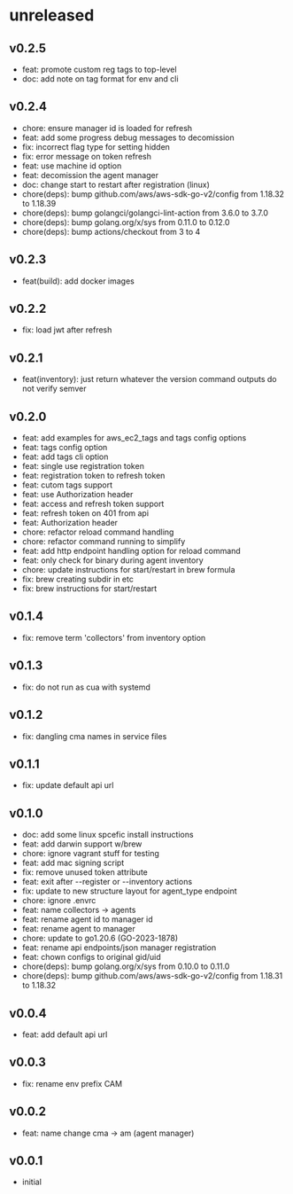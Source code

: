 # unreleased

## v0.2.5

* feat: promote custom reg tags to top-level
* doc: add note on tag format for env and cli

## v0.2.4

* chore: ensure manager id is loaded for refresh
* feat: add some progress debug messages to decomission
* fix: incorrect flag type for setting hidden
* fix: error message on token refresh
* feat: use machine id option
* feat: decomission the agent manager
* doc: change start to restart after registration (linux)
* chore(deps): bump github.com/aws/aws-sdk-go-v2/config from 1.18.32 to 1.18.39
* chore(deps): bump golangci/golangci-lint-action from 3.6.0 to 3.7.0
* chore(deps): bump golang.org/x/sys from 0.11.0 to 0.12.0
* chore(deps): bump actions/checkout from 3 to 4

## v0.2.3

* feat(build): add docker images

## v0.2.2

* fix: load jwt after refresh

## v0.2.1

* feat(inventory): just return whatever the version command outputs do not verify semver

## v0.2.0

* feat: add examples for aws_ec2_tags and tags config options
* feat: tags config option
* feat: add tags cli option
* feat: single use registration token
* feat: registration token to refresh token
* feat: cutom tags support
* feat: use Authorization header
* feat: access and refresh token support
* feat: refresh token on 401 from api
* feat: Authorization header
* chore: refactor reload command handling
* chore: refactor command running to simplify
* feat: add http endpoint handling option for reload command
* feat: only check for binary during agent inventory
* chore: update instructions for start/restart in brew formula
* fix: brew creating subdir in etc
* fix: brew instructions for start/restart

## v0.1.4

* fix: remove term 'collectors' from inventory option

## v0.1.3

* fix: do not run as cua with systemd

## v0.1.2

* fix: dangling cma names in service files

## v0.1.1

* fix: update default api url

## v0.1.0

* doc: add some linux spcefic install instructions
* feat: add darwin support w/brew
* chore: ignore vagrant stuff for testing
* feat: add mac signing script
* fix: remove unused token attribute
* feat: exit after --register or --inventory actions
* fix: update to new structure layout for agent_type endpoint
* chore: ignore .envrc
* feat: name collectors -> agents
* feat: rename agent id to manager id
* feat: rename agent to manager
* chore: update to go1.20.6 (GO-2023-1878)
* feat: rename api endpoints/json manager registration
* feat: chown configs to original gid/uid
* chore(deps): bump golang.org/x/sys from 0.10.0 to 0.11.0
* chore(deps): bump github.com/aws/aws-sdk-go-v2/config from 1.18.31 to 1.18.32

## v0.0.4

* feat: add default api url

## v0.0.3

* fix: rename env prefix CAM

## v0.0.2

* feat: name change cma -> am (agent manager)

## v0.0.1

* initial
